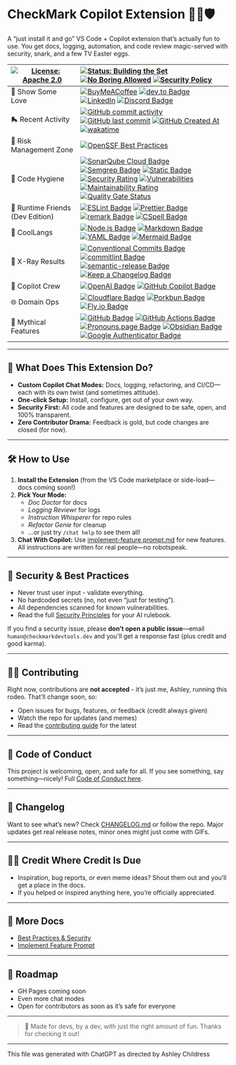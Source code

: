 # CheckMark Copilot Extension 🦾🤖🛡️

A “just install it and go” VS Code + Copilot extension that’s actually fun to use.
You get docs, logging, automation, and code review magic-served with security, snark, and a few TV Easter eggs.

| [![License: Apache 2.0](https://img.shields.io/badge/License-Apache%202.0-EDC531.svg?logo=apache)](./LICENSE) | [![Status: Building the Set](https://img.shields.io/badge/Status-Building_the_Set-9B5DE5?logo=data:image/svg+xml;base64,PHN2ZyB4bWxucz0iaHR0cDovL3d3dy53My5vcmcvMjAwMC9zdmciIHdpZHRoPSIyNCIgaGVpZ2h0PSIyNCIgdmlld0JveD0iMCAwIDI0IDI0IiBmaWxsPSJub25lIiBzdHJva2U9IiMwMGJiZjkiIHN0cm9rZS13aWR0aD0iMiIgc3Ryb2tlLWxpbmVjYXA9InJvdW5kIiBzdHJva2UtbGluZWpvaW49InJvdW5kIiBjbGFzcz0ibHVjaWRlIGx1Y2lkZS1nZW0taWNvbiBsdWNpZGUtZ2VtIj48cGF0aCBkPSJNNiAzaDEybDQgNi0xMCAxM0wyIDlaIi8+PHBhdGggZD0iTTExIDMgOCA5bDQgMTMgNC0xMy0zLTYiLz48cGF0aCBkPSJNMiA5aDIwIi8+PC9zdmc+)](./docs/README.md) [![No Boring Allowed](https://img.shields.io/badge/Style-Fun%20Only-F054B2?logo=data:image/svg+xml;base64,PHN2ZyB4bWxucz0iaHR0cDovL3d3dy53My5vcmcvMjAwMC9zdmciIHdpZHRoPSIyNCIgaGVpZ2h0PSIyNCIgdmlld0JveD0iMCAwIDI0IDI0IiBmaWxsPSJub25lIiBzdHJva2U9IiMwMGJiZjkiIHN0cm9rZS13aWR0aD0iMiIgc3Ryb2tlLWxpbmVjYXA9InJvdW5kIiBzdHJva2UtbGluZWpvaW49InJvdW5kIiBjbGFzcz0ibHVjaWRlIGx1Y2lkZS1nZW0taWNvbiBsdWNpZGUtZ2VtIj48cGF0aCBkPSJNNiAzaDEybDQgNi0xMCAxM0wyIDlaIi8+PHBhdGggZD0iTTExIDMgOCA5bDQgMTMgNC0xMy0zLTYiLz48cGF0aCBkPSJNMiA5aDIwIi8+PC9zdmc+)]() [![Security Policy](https://img.shields.io/badge/Security-Responsible-2A1F33?logo=data:image/svg+xml;base64,PHN2ZyB4bWxucz0iaHR0cDovL3d3dy53My5vcmcvMjAwMC9zdmciIHdpZHRoPSIyNCIgaGVpZ2h0PSIyNCIgdmlld0JveD0iMCAwIDI0IDI0IiBmaWxsPSJub25lIiBzdHJva2U9IiMwMGJiZjkiIHN0cm9rZS13aWR0aD0iMiIgc3Ryb2tlLWxpbmVjYXA9InJvdW5kIiBzdHJva2UtbGluZWpvaW49InJvdW5kIiBjbGFzcz0ibHVjaWRlIGx1Y2lkZS1nZW0taWNvbiBsdWNpZGUtZ2VtIj48cGF0aCBkPSJNNiAzaDEybDQgNi0xMCAxM0wyIDlaIi8+PHBhdGggZD0iTTExIDMgOCA5bDQgMTMgNC0xMy0zLTYiLz48cGF0aCBkPSJNMiA5aDIwIi8+PC9zdmc+)](.github/SECURITY.md) |
| - | :- |
| 🫶 Show Some Love | [![BuyMeACoffee](https://img.shields.io/badge/Buy%20Me%20a%20Coffee-ffdd00?logo=buy-me-a-coffee\&logoColor=black)](https://www.buymeacoffee.com/anchildress1) [![dev.to Badge](https://img.shields.io/badge/dev.to-0A0A0A?logo=devdotto\&logoColor=fff)](https://dev.to/anchildress1) [![LinkedIn](https://img.shields.io/badge/linkedin-%230077B5.svg?logo=linkedin\&logoColor=white)](https://www.linkedin.com/in/anchildress1/) [![Discord Badge](https://img.shields.io/badge/Discord-5865F2?logo=discord\&logoColor=fff)](https://discord.com/users/1300629627546636291) |
| 🛼 Recent Activity | [![GitHub commit activity](https://img.shields.io/github/commit-activity/t/CheckMarKDevTools/checkmark-copilot-chat?color=F054B2\&cacheSeconds=3600)](https://github.com/CheckMarKDevTools/checkmark-copilot-chat/commits/main/) [![GitHub last commit](https://img.shields.io/github/last-commit/CheckMarKDevTools/checkmark-copilot-chat?display_timestamp=author\&color=34A853\&cacheSeconds=3600)](https://github.com/CheckMarKDevTools/checkmark-copilot-chat/commits/main/) [![GitHub Created At](https://img.shields.io/github/created-at/CheckMarKDevTools/checkmark-copilot-chat?color=EDC531)](https://github.com/CheckMarKDevTools/checkmark-copilot-chat) [![wakatime](https://wakatime.com/badge/github/CheckMarKDevTools/checkmark-copilot-chat.svg)](https://wakatime.com/badge/github/CheckMarKDevTools/checkmark-copilot-chat) |
| 🧯 Risk Management Zone | [![OpenSSF Best Practices](https://www.bestpractices.dev/projects/10950/badge)](https://www.bestpractices.dev/projects/10950) |
| 🧽 Code Hygiene | [![SonarQube Cloud Badge](https://img.shields.io/badge/SonarQube%20Cloud-126ED3?logo=sonarqubecloud\&logoColor=fff\&style=flat)]() [![Semgrep Badge](https://img.shields.io/badge/semgrep-13bf95)]() [![Static Badge](https://img.shields.io/badge/CodeQL-1d7dff?logo=github)]()<br/>[![Security Rating](https://sonarcloud.io/api/project_badges/measure?project=CheckMarKDevTools_checkmark-copilot-chat\&metric=security_rating)](https://sonarcloud.io/summary/new_code?id=CheckMarKDevTools_checkmark-copilot-chat) [![Vulnerabilities](https://sonarcloud.io/api/project_badges/measure?project=CheckMarKDevTools_checkmark-copilot-chat\&metric=vulnerabilities)](https://sonarcloud.io/summary/new_code?id=CheckMarKDevTools_checkmark-copilot-chat) [![Maintainability Rating](https://sonarcloud.io/api/project_badges/measure?project=CheckMarKDevTools_checkmark-copilot-chat\&metric=sqale_rating)](https://sonarcloud.io/summary/new_code?id=CheckMarKDevTools_checkmark-copilot-chat)<!--[![Coverage](https://sonarcloud.io/api/project_badges/measure?project=CheckMarKDevTools_checkmark-copilot-chat&metric=coverage)](https://sonarcloud.io/summary/new_code?id=CheckMarKDevTools_checkmark-copilot-chat)--> [![Quality Gate Status](https://sonarcloud.io/api/project_badges/measure?project=CheckMarKDevTools_checkmark-copilot-chat\&metric=alert_status)](https://sonarcloud.io/summary/new_code?id=CheckMarKDevTools_checkmark-copilot-chat) |
| 💽 Runtime Friends (Dev Edition) | [![ESLint Badge](https://img.shields.io/badge/ESLint-4B32C3?logo=eslint\&logoColor=fff)]() [![Prettier Badge](https://img.shields.io/badge/Prettier-F7B93E?logo=prettier\&logoColor=fff)]() [![remark Badge](https://img.shields.io/badge/remark-000?logo=remark\&logoColor=fff)]() [![CSpell Badge](https://img.shields.io/badge/cspell-yellow)]() |
| 🧊 CoolLangs | [![Node.js Badge](https://img.shields.io/badge/Node.js-5FA04E?logo=nodedotjs\&logoColor=fff)]() [![Markdown Badge](https://img.shields.io/badge/Markdown-000?logo=markdown\&logoColor=fff)]() [![YAML Badge](https://img.shields.io/badge/YAML-CB171E?logo=yaml\&logoColor=fff)]() [![Mermaid Badge](https://img.shields.io/badge/Mermaid-FF3670?logo=mermaid\&logoColor=fff)]() |
| 🩻 X-Ray Results | [![Conventional Commits Badge](https://img.shields.io/badge/Conventional%20Commits-FE5196?logo=conventionalcommits\&logoColor=fff)]() [![commitlint Badge](https://img.shields.io/badge/commitlint-000?logo=commitlint\&logoColor=fff)]() [![semantic-release Badge](https://img.shields.io/badge/semantic--release-494949?logo=semanticrelease\&logoColor=fff)]() [![Keep a Changelog Badge](https://img.shields.io/badge/Keep%20a%20Changelog-E05735?logo=keepachangelog\&logoColor=fff)](https://keepachangelog.com/) |
| 🤖 Copilot Crew | [![OpenAI Badge](https://img.shields.io/badge/OpenAI-412991?logo=openai\&logoColor=fff)]() [![GitHub Copilot Badge](https://img.shields.io/badge/GitHub%20Copilot-000?logo=githubcopilot\&logoColor=fff)]() |
| 🌐 Domain Ops | [![Cloudflare Badge](https://img.shields.io/badge/Cloudflare-F38020?logo=cloudflare\&logoColor=fff)]() [![Porkbun Badge](https://img.shields.io/badge/Porkbun-EF7878?logo=porkbun\&logoColor=fff)]() [![Fly.io Badge](https://img.shields.io/badge/Fly.io-24175B?logo=flydotio\&logoColor=fff)]() |
| 🦄 Mythical Features | [![GitHub Badge](https://img.shields.io/badge/GitHub-181717?logo=github\&logoColor=fff)]() [![GitHub Actions Badge](https://img.shields.io/badge/GitHub%20Actions-2088FF?logo=githubactions\&logoColor=fff)]()<br/> [![Pronouns.page Badge](https://img.shields.io/badge/Pronouns.page-C71585?logo=pronounsdotpage\&logoColor=fff)]() [![Obsidian Badge](https://img.shields.io/badge/Obsidian-7C3AED?logo=obsidian\&logoColor=fff)]() [![Google Authenticator Badge](https://img.shields.io/badge/Google%20Authenticator-4285F4?logo=googleauthenticator\&logoColor=fff)]() |

---

## 🦄 What Does This Extension Do?

- **Custom Copilot Chat Modes:** Docs, logging, refactoring, and CI/CD—each with its own twist (and sometimes attitude).
- **One-click Setup:** Install, configure, get out of your own way.
- **Security First:** All code and features are designed to be safe, open, and 100% transparent.
- **Zero Contributor Drama:** Feedback is gold, but code changes are closed (for now).

---

## 🛠️ How to Use

1. **Install the Extension** (from the VS Code marketplace or side-load—docs coming soon!)
2. **Pick Your Mode:**
   - _Doc Doctor_ for docs
   - _Logging Reviewr_ for logs
   - _Instruction Whisperer_ for repo rules
   - _Refactor Genie_ for cleanup
   - …or just try `/chat help` to see them all!
3. **Chat With Copilot:**
   Use [implement-feature.prompt.md](./.github/prompts/implement-feature.prompt.md) for new features. All instructions are written for real people—no robotspeak.

---

## 🔐 Security & Best Practices

- Never trust user input - validate everything.
- No hardcoded secrets (no, not even “just for testing”).
- All dependencies scanned for known vulnerabilities.
- Read the full [Security Principles](.github/instructions/security-principles.instructions.md) for your AI rulebook.

If you find a security issue, please **don’t open a public issue**—email `human@checkmarkdevtools.dev` and you’ll get a response fast (plus credit and good karma).

---

## 🧑‍💻 Contributing

Right now, contributions are **not accepted** - it’s just me, Ashley, running this rodeo.
That’ll change soon, so:

- Open issues for bugs, features, or feedback (credit always given)
- Watch the repo for updates (and memes)
- Read the [contributing guide](.github/CONTRIBUTING.md) for the latest

---

## 🌈 Code of Conduct

This project is welcoming, open, and safe for all.
If you see something, say something—nicely!
Full [Code of Conduct here](.github/CODE_OF_CONDUCT.md).

---

## 📢 Changelog

Want to see what’s new? Check [CHANGELOG.md](CHANGELOG.md) or follow the repo.
Major updates get real release notes, minor ones might just come with GIFs.

---

## 🦸‍♀️ Credit Where Credit Is Due

- Inspiration, bug reports, or even meme ideas? Shout them out and you’ll get a place in the docs.
- If you helped or inspired anything here, you’re officially appreciated.

---

## 👀 More Docs

- [Best Practices & Security](./.github/instructions/security-principles.instructions.md)
- [Implement Feature Prompt](./.github/prompts/implement-feature.prompt.md)

---

## 🚧 Roadmap

- GH Pages coming soon
- Even more chat modes
- Open for contributors as soon as it’s safe for everyone

---

> 🦄 Made for devs, by a dev, with just the right amount of fun.
> Thanks for checking it out!

---

</small>This file was generated with ChatGPT as directed by Ashley Childress<small>
